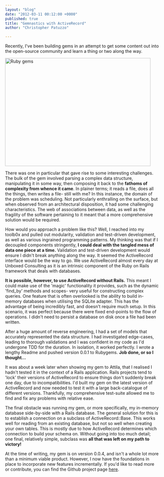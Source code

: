 ```yaml
---
layout: "blog"
date: "2012-03-11 00:12:00 +0000"
published: true
title: "Gemnastics with ActiveRecord"
author: "Christopher Patuzzo"

---
```


<p>Recently, I&#39;ve been building gems in an attempt to get some content out into the open-source community and learn a thing or two along the way.</p>
<p><img alt="Ruby gems" src="http://i39.tinypic.com/fazklk.jpg" style="width: 475px; height: 353px; " /></p>
<p>There was one in particular that gave rise to some interesting challenges. The bulk of the gem involved parsing a complex data structure, manipulating it in some way, then composing it back to the <strong>fathoms of complexity from whence it came</strong>. In plainer terms; it reads a file, does all the things, then writes a file- still with me? In this instance, the domain of the problem was scheduling. Not particularly enthralling on the surface, but when observed from an architectural disposition, it had some challenging characteristics. The web of associations between data, as well as the fragility of the software pertaining to it meant that a more comprehensive solution would be required.</p>
<p>How would you approach a problem like this? Well, I reached into my toolb0x and pulled out modularity, validation and test-driven development, as well as various ingrained programming patterns. My thinking was that if I decoupled components stringently, <strong>I could deal with the tangled mess of data one piece at a time.</strong> Validation and test-driven development would ensure I didn&#39;t break anything along the way. It seemed the ActiveRecord interface would be the way to go. We use ActiveRecord almost every day at Unboxed Consulting as it is an intrinsic component of the Ruby on Rails framework that deals with databases.</p>
<p><strong>It is possible, however, to use ActiveRecord without Rails.</strong> This meant I could make use of the &#39;magic&#39; functionality it provides, such as the dynamic &#39;find_by&#39; methods and scopes- very useful for constructing complex queries. One feature that is often overlooked is the ability to build in-memory databases when utilising the SQLite adapter. This has the advantage of being incredibly fast, and doesn&#39;t require much setup. In this scenario, it was perfect because there were fixed end-points to the flow of operations. I didn&#39;t need to persist a database on disk once a file had been written.</p>
<p>After a huge amount of reverse engineering, I had a set of models that accurately represented the data structure. I had investigated edge-cases, leading to thorough validations and I was confident in my code as I&#39;d undergone TDD for the duration. In isolation, it worked perfectly. I wrote a lengthy Readme and pushed version 0.0.1 to Rubygems. <strong>Job done, or so I thought...</strong></p>
<p>It was about a week later when showing my gem to Attila, that I realised I hadn&#39;t tested it in the context of a Rails application. Rails projects tend to &#39;lock&#39; their versions of ActiveRecord to ensure things don&#39;t suddenly break one day, due to incompatibilities. I&#39;d built my gem on the latest version of ActiveRecord and now needed to test it with a large back-catalogue of different versions. Thankfully, my comprehensive test-suite allowed me to find and fix any problems with relative ease.</p>
<p>The final obstacle was running my gem, or more specifically, my in-memory database side-by-side with a Rails database. The general solution for this is to establish a connection on a subclass of ActiveRecord::Base. This works well for reading from an existing database, but not so well when creating your own tables. This is mostly due to how ActiveRecord determines which connection to build your schema on. Without going into too much detail; one final, relatively simple, subclass was <strong>all that was left on my path to victory!</strong></p>
<p>At the time of writing, my gem is on version 0.0.4, and isn&#39;t a whole lot more than a minimum viable product. However, I now have the foundations in place to incorporate new features incrementally. If you&#39;d like to read more or contribute, you can find the Github project page <a href="https://github.com/tuzz/xteam_schedule">here</a>.</p>


